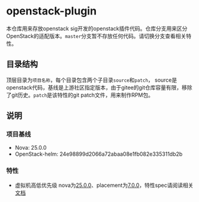 # openstack-plugin

本仓库用来存放openstack sig开发的openstack插件代码。仓库分支用来区分OpenStack的适配版本。`master`分支暂不存放任何代码。请切换分支查看相关特性。

## 目录结构

顶层目录为`项目名称`，每个目录包含两个子目录`source`和`patch`， source是openstack代码，基线是上游社区指定版本，由于gitee的git仓库容量有限，移除了git历史。`patch`是该特性的git patch文件，用来制作RPM包。

## 说明

### 项目基线

- Nova: 25.0.0
- OpenStack-helm: 24e98899d2066a72abaa08e1fb082e335311db2b

### 特性 

- 虚拟机高低优先级
    nova为[25.0.0](https://opendev.org/openstack/nova/src/tag/25.0.0)、placement为[7.0.0](https://opendev.org/openstack/placement/src/tag/7.0.0)，特性spec请阅读相关[文档](https://gitee.com/openeuler/openstack/blob/master/docs/spec/priority_vm.md)
